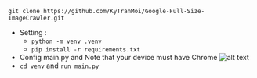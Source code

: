`git clone https://github.com/KyTranMoi/Google-Full-Size-ImageCrawler.git`
- Setting : 
    - `python -m venv .venv`
    - `pip install -r requirements.txt`
- Config main.py and Note that your device must have Chrome
![alt text](image.png)
- `cd venv` and `run main.py`



